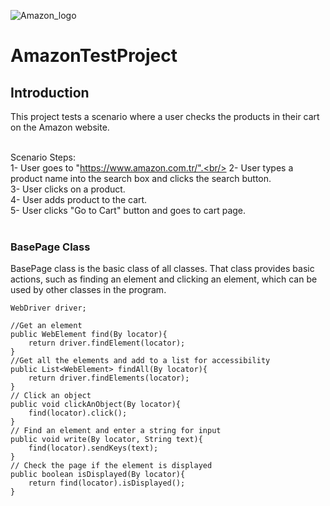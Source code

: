 ![Amazon_logo](https://github.com/tayfundaldik/AmazonTestProject/assets/79011413/ed891787-3fe2-4315-b5de-8c0ac2d3ef21)

# AmazonTestProject

## Introduction
This project tests a scenario where a user checks the products in their cart on the Amazon website.<br/><br/>

Scenario Steps:<br/>
1- User goes to "https://www.amazon.com.tr/".<br/>
2- User types a product name into the search box and clicks the search button.<br/>
3- User clicks on a product.<br/>
4- User adds product to the cart.<br/>
5- User clicks "Go to Cart" button and goes to cart page.<br/>
<br/>
### BasePage Class
BasePage class is the basic class of all classes. That class provides basic actions, such as finding an element and clicking an element, which can be used by other classes in the program.

    WebDriver driver;
    
    //Get an element
    public WebElement find(By locator){
        return driver.findElement(locator);
    }
    //Get all the elements and add to a list for accessibility
    public List<WebElement> findAll(By locator){
        return driver.findElements(locator);
    }
    // Click an object
    public void clickAnObject(By locator){
        find(locator).click();
    }
    // Find an element and enter a string for input
    public void write(By locator, String text){
        find(locator).sendKeys(text);
    }
    // Check the page if the element is displayed
    public boolean isDisplayed(By locator){
        return find(locator).isDisplayed();
    }


